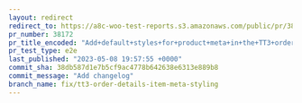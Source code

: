 ```yaml
---
layout: redirect
redirect_to: https://a8c-woo-test-reports.s3.amazonaws.com/public/pr/38172/e2e/index.html
pr_number: 38172
pr_title_encoded: "Add+default+styles+for+product+meta+in+the+TT3+order+details+table"
pr_test_type: e2e
last_published: "2023-05-08 19:57:55 +0000"
commit_sha: 38db587d1e7b5cf9ac4778b642638e6313e889b8
commit_message: "Add changelog"
branch_name: fix/tt3-order-details-item-meta-styling
---
```

